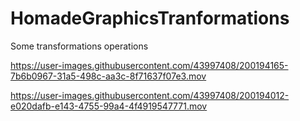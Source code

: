 # HomadeGraphicsTranformations
Some transformations operations





https://user-images.githubusercontent.com/43997408/200194165-7b6b0967-31a5-498c-aa3c-8f71637f07e3.mov


https://user-images.githubusercontent.com/43997408/200194012-e020dafb-e143-4755-99a4-4f4919547771.mov


